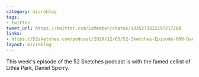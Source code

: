 ```yaml
---
category: microblog
tags:
- twitter
tweet_url: https://twitter.com/ExMember/status/1335271322197217280
links:
- https://52sketches.com/podcast/2020/12/03/52-Sketches-Episode-009-DanielSperry.html
layout: microblog
---
```

This week's episode of the 52 Sketches podcast is with the famed cellist of Lithia Park, Daniel Sperry.
